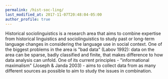 ```yaml
---
permalink: /hist-soc-ling/
last_modified_at: 2017-11-07T20:48:04-05:00
author_profile: true
---
```




Historical sociolinguistics is a research area that aims to combine expertise from historical linguistics and sociolinguistics to study past or long-term language changes in considering the language use in social context. One of the biggest problems in the area is "bad data" (Labov 1992): data on the area can be sparse, badly classified and finite, that makes difference to how data analysis can unfold. One of its current principles - "informational maximalism" (Joseph & Janda 2003) - aims to collect data from as many different sources as possible to aim to study the issues in combination.
